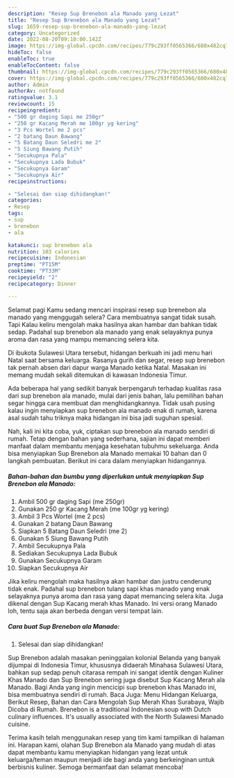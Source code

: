 ```yaml
---
description: "Resep Sup Brenebon ala Manado yang Lezat"
title: "Resep Sup Brenebon ala Manado yang Lezat"
slug: 1659-resep-sup-brenebon-ala-manado-yang-lezat
category: Uncategorized
date: 2022-08-20T09:10:00.142Z
image: https://img-global.cpcdn.com/recipes/779c293ff0565366/680x482cq70/sup-brenebon-ala-manado-foto-resep-utama.jpg
hideToc: false
enableToc: true
enableTocContent: false
thumbnail: https://img-global.cpcdn.com/recipes/779c293ff0565366/680x482cq70/sup-brenebon-ala-manado-foto-resep-utama.jpg
cover: https://img-global.cpcdn.com/recipes/779c293ff0565366/680x482cq70/sup-brenebon-ala-manado-foto-resep-utama.jpg
author: Admin
authorAv: notfound
ratingvalue: 3.1
reviewcount: 15
recipeingredient:
- "500 gr daging Sapi me 250gr"
- "250 gr Kacang Merah me 100gr yg kering"
- "3 Pcs Wortel me 2 pcs"
- "2 batang Daun Bawang"
- "5 Batang Daun Seledri me 2"
- "5 Siung Bawang Putih"
- "Secukupnya Pala"
- "Secukupnya Lada Bubuk"
- "Secukupnya Garam"
- "Secukupnya Air"
recipeinstructions:

- "Selesai dan siap dihidangkan!"
categories:
- Resep
tags:
- sup
- brenebon
- ala

katakunci: sup brenebon ala 
nutrition: 103 calories
recipecuisine: Indonesian
preptime: "PT15M"
cooktime: "PT33M"
recipeyield: "2"
recipecategory: Dinner

---
```



Selamat pagi Kamu sedang mencari inspirasi resep sup brenebon ala manado yang menggugah selera? Cara membuatnya sangat tidak susah. Tapi Kalau keliru mengolah maka hasilnya akan hambar dan bahkan tidak sedap. Padahal sup brenebon ala manado yang enak selayaknya punya aroma dan rasa yang mampu memancing selera kita.


Di ibukota Sulawesi Utara tersebut, hidangan berkuah ini jadi menu hari Natal saat bersama keluarga. Rasanya gurih dan segar, resep sup brenebon tak pernah absen dari dapur warga Manado ketika Natal. Masakan ini memang mudah sekali ditemukan di kawasan Indonesia Timur.

Ada beberapa hal yang sedikit banyak berpengaruh terhadap kualitas rasa dari sup brenebon ala manado, mulai dari jenis bahan, lalu pemilihan bahan segar hingga cara membuat dan menghidangkannya. Tidak usah pusing kalau ingin menyiapkan sup brenebon ala manado enak di rumah, karena asal sudah tahu triknya maka hidangan ini bisa jadi suguhan spesial.


Nah, kali ini kita coba, yuk, ciptakan sup brenebon ala manado sendiri di rumah. Tetap dengan bahan yang sederhana, sajian ini dapat memberi manfaat dalam membantu menjaga kesehatan tubuhmu sekeluarga. Anda bisa menyiapkan Sup Brenebon ala Manado memakai 10 bahan dan 0 langkah pembuatan. Berikut ini cara dalam menyiapkan hidangannya.

<!--inarticleads1-->

##### Bahan-bahan dan bumbu yang diperlukan untuk menyiapkan Sup Brenebon ala Manado:

1. Ambil 500 gr daging Sapi (me 250gr)
1. Gunakan 250 gr Kacang Merah (me 100gr yg kering)
1. Ambil 3 Pcs Wortel (me 2 pcs)
1. Gunakan 2 batang Daun Bawang
1. Siapkan 5 Batang Daun Seledri (me 2)
1. Gunakan 5 Siung Bawang Putih
1. Ambil Secukupnya Pala
1. Sediakan Secukupnya Lada Bubuk
1. Gunakan Secukupnya Garam
1. Siapkan Secukupnya Air


Jika keliru mengolah maka hasilnya akan hambar dan justru cenderung tidak enak. Padahal sup brenebon tulang sapi khas manado yang enak selayaknya punya aroma dan rasa yang dapat memancing selera kita. Juga dikenal dengan Sup Kacang merah khas Manado. Ini versi orang Manado loh, tentu saja akan berbeda dengan versi tempat lain. 

<!--inarticleads2-->

##### Cara buat Sup Brenebon ala Manado:


1. Selesai dan siap dihidangkan!

Sup Brenebon adalah masakan peninggalan kolonial Belanda yang banyak dijumpai di Indonesia Timur, khususnya didaerah Minahasa Sulawesi Utara, bahkan sup sedap penuh citarasa rempah ini sangat identik dengan Kuliner Khas Manado dan Sup Brenebon sering juga disebut Sup Kacang Merah ala Manado. Bagi Anda yang ingin mencicipi sup brenebon khas Manado ini, bisa membuatnya sendiri di rumah. Baca Juga: Menu Hidangan Keluarga, Berikut Resep, Bahan dan Cara Mengolah Sup Merah Khas Surabaya, Wajib Dicoba di Rumah. Brenebon is a traditional Indonesian soup with Dutch culinary influences. It&#39;s usually associated with the North Sulawesi Manado cuisine. 

Terima kasih telah menggunakan resep yang tim kami tampilkan di halaman ini. Harapan kami, olahan Sup Brenebon ala Manado yang mudah di atas dapat membantu kamu menyiapkan hidangan yang lezat untuk keluarga/teman maupun menjadi ide bagi anda yang berkeinginan untuk berbisnis kuliner. Semoga bermanfaat dan selamat mencoba!
